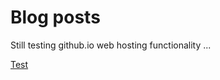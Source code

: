# Blog posts

Still testing github.io web hosting functionality ... 

[Test](https://ekalosak.github.io/blog/test.html)
